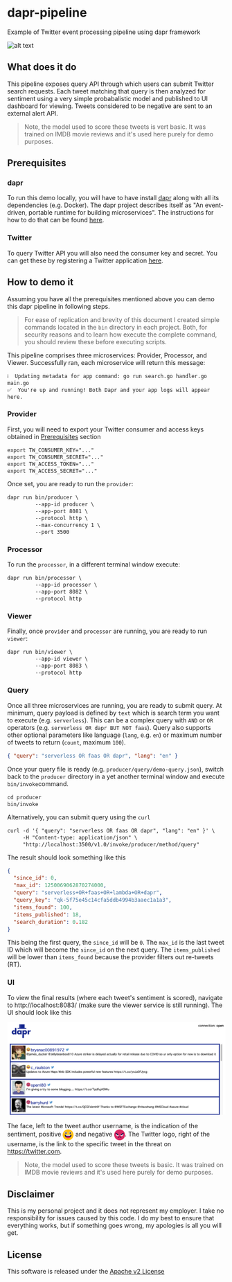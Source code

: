 # dapr-pipeline

Example of Twitter event processing pipeline using dapr framework

![alt text](resource/img/pipeline.svg "Pipeline Overview")

## What does it do

This pipeline exposes query API through which users can submit Twitter search requests. Each tweet matching that query is then analyzed for sentiment using a very simple probabalistic model and published to UI dashboard for viewing. Tweets considered to be negative are sent to an external alert API.

> Note, the model used to score these tweets is vert basic. It was trained on IMDB movie reviews and it's used here purely for demo purposes.

## Prerequisites

### dapr

To run this demo locally, you will have to have install [dapr](https://github.com) along with all its dependencies (e.g. Docker). The dapr project describes itself as "An event-driven, portable runtime for building microservices". The instructions for how to do that can be found [here](https://github.com/dapr/docs/blob/master/getting-started/environment-setup.md).

### Twitter

To query Twitter API you will also need the consumer key and secret. You can get these by registering a Twitter application [here](https://developer.twitter.com/en/apps/create).

## How to demo it

Assuming you have all the prerequisites mentioned above you can demo this dapr pipeline in following steps.

> For ease of replication and brevity of this document I created simple commands located in the `bin` directory in each project. Both, for security reasons and to learn how execute the complete command, you should review these before executing scripts.

This pipeline comprises three microservices: Provider, Processor, and Viewer. Successfully ran, each microservice will return this message:

```shell
ℹ️  Updating metadata for app command: go run search.go handler.go main.go
✅  You're up and running! Both Dapr and your app logs will appear here.
```

### Provider

First, you will need to export your Twitter consumer and access keys obtained in [Prerequisites](#prerequisites) section

```shell
export TW_CONSUMER_KEY="..."
export TW_CONSUMER_SECRET="..."
export TW_ACCESS_TOKEN="..."
export TW_ACCESS_SECRET="..."
```

Once set, you are ready to run the `provider`:

```shell
dapr run bin/producer \
         --app-id producer \
         --app-port 8081 \
         --protocol http \
         --max-concurrency 1 \
         --port 3500
```

### Processor

To run the `processor`, in a different terminal window execute:

```shell
dapr run bin/processor \
         --app-id processor \
         --app-port 8082 \
         --protocol http
```

### Viewer

Finally, once `provider` and `processor` are running, you are ready to run `viewer`:

```shell
dapr run bin/viewer \
         --app-id viewer \
         --app-port 8083 \
         --protocol http
```

### Query

Once all three microservices are running, you are ready to submit query. At minimum, query payload is defined by `text` which is search term you want to execute (e.g. `serverless`). This can be a complex query with `AND` or `OR` operators (e.g. `serverless OR dapr BUT NOT faas`). Query also supports other optional parameters like language (`lang`, e.g. `en`) or maximum number of tweets to return (`count`, maximum `100`).

```json
{ "query": "serverless OR faas OR dapr", "lang": "en" }
```

Once your query file is ready (e.g. `producer/query/demo-query.json`), switch back to the `producer` directory in a yet another terminal window and execute `bin/invoke`command.

```shell
cd producer
bin/invoke
```

Alternatively, you can submit query using the `curl`

```shell
curl -d '{ "query": "serverless OR faas OR dapr", "lang": "en" }' \
     -H "Content-type: application/json" \
     "http://localhost:3500/v1.0/invoke/producer/method/query"
```

The result should look something like this

```json
{
  "since_id": 0,
  "max_id": 1250069062870274000,
  "query": "serverless+OR+faas+OR+lambda+OR+dapr",
  "query_key": "qk-5f75e45c14cfa5ddb4994b3aaec1a1a3",
  "items_found": 100,
  "items_published": 18,
  "search_duration": 0.182
}
```

This being the first query, the `since_id` will be `0`. The `max_id` is the last tweet ID which will become the `since_id` on the next query. The `items_published` will be lower than `items_found` because the provider filters out re-tweets (RT).

### UI

To view the final results (where each tweet's sentiment is scored), navigate to http://localhost:8083/ (make sure the viewer service is still running). The UI should look like this

![](img/ui.png)

The face, left to the tweet author username, is the indication of the sentiment, positive <img src="resource/static/img/s1.svg" width="25" style="vertical-align:middle"> and negative <img src="resource/static/img/s0.svg" width="25" style="vertical-align:middle">. The Twitter logo, right of the username, is the link to the specific tweet in the threat on https://twitter.com.

> Note, the model used to score these tweets is basic. It was trained on IMDB movie reviews and it's used here purely for demo purposes.

## Disclaimer

This is my personal project and it does not represent my employer. I take no responsibility for issues caused by this code. I do my best to ensure that everything works, but if something goes wrong, my apologies is all you will get.

## License
This software is released under the [Apache v2 License](./LICENSE)



